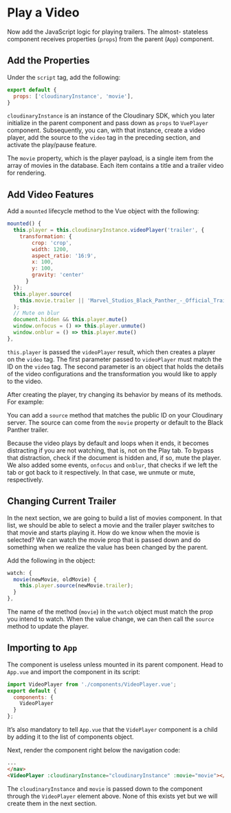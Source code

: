 # Play a Video

Now add the JavaScript logic for playing trailers. The almost- stateless component receives properties (`props`) from the parent (`App`) component.


## Add the Properties

Under the `script` tag, add the following:

```js
export default {
  props: ['cloudinaryInstance', 'movie'],
}
```

`cloudinaryInstance` is an instance of the Cloudinary SDK, which you later initialize in the parent component and pass down as `props` to `VuePlayer` component. Subsequently, you can, with that instance, create a video player, add the source to the `video` tag in the preceding section, and activate the play/pause feature.

The `movie` property, which is the player payload, is a single item from the array of movies in the database. Each item contains a title and a trailer video for rendering.


## Add Video Features

Add a `mounted` lifecycle method to the Vue object with the following:

```js
mounted() {
  this.player = this.cloudinaryInstance.videoPlayer('trailer', {
    transformation: {
        crop: 'crop',
        width: 1200,
        aspect_ratio: '16:9',
        x: 100,
        y: 100,
        gravity: 'center'
      }
  });
  this.player.source(
    this.movie.trailer || 'Marvel_Studios_Black_Panther_-_Official_Trailer_nmrtr7'
  );
  // Mute on blur
  document.hidden && this.player.mute()
  window.onfocus = () => this.player.unmute()
  window.onblur = () => this.player.mute()
},
```

`this.player` is passed the `videoPlayer` result, which then creates a player on the `video` tag. The first parameter passed to `videoPlayer` must match the ID on the `video` tag. The second parameter is an object that holds the details of the video configurations and the transformation you would like to apply to the video.

After creating the player, try changing its behavior by means of its methods. For example:

  You can add a `source` method that  matches the public ID on your Cloudinary server. The source can come from the `movie` property or default to the Black Panther trailer.

Because the video plays by default and loops when it ends, it  becomes distracting if you are not watching, that is, not on the Play tab. To bypass that distraction, check if the document is hidden and, if so, mute the player. We also added some events, `onfocus` and `onblur`, that checks if we left the tab or got back to it respectively. In that case, we unmute or mute, respectively.


## Changing Current Trailer

In the next section, we are going to build a list of movies component. In that list, we should be able to select a movie and the trailer player switches to that movie and starts playing it. How do we know when the movie is selected? We can watch the movie prop that is passed down and do something when we realize the value has been changed by the parent.

Add the following in the object:

```js
watch: {
  movie(newMovie, oldMovie) {
    this.player.source(newMovie.trailer);
  }
},
```

The name of the method (`movie`) in the `watch` object must match the prop you intend to watch. When the value change, we can then call the `source` method to update the player.


## Importing to `App`

The component is useless unless mounted in its parent component. Head to `App.vue` and import the component in its script:

```js
import VideoPlayer from './components/VideoPlayer.vue';
export default {
  components: {
    VideoPlayer
  }
};
```

It’s also mandatory to tell `App.vue` that the `VidePlayer` component is a child by adding it to the list of components object.

Next, render the component right below the navigation code:

```html
...
</nav>
<VideoPlayer :cloudinaryInstance="cloudinaryInstance" :movie="movie"></VideoPlayer>
```

The `cloudinaryInstance` and `movie` is passed down to the component through the `VideoPlayer` element above. None of this exists yet but we will create them in the next section.